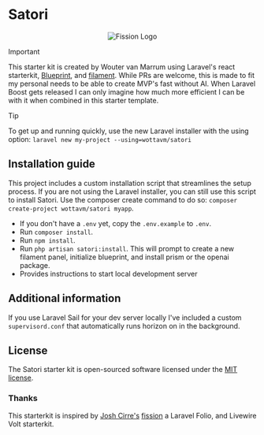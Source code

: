 # Satori

<p align="center">
  <picture>
    <source media="(prefers-color-scheme: dark)" srcset="[https://github.com/user-attachments/assets/7f3c77b9-e549-4887-872e-a0d512678945](https://banners.beyondco.de/satori.png?theme=dark&packageManager=composer+require&packageName=wottavm%2Fsatori&pattern=leaf&style=style_2&description=An+opinionated+Laravel%2C+Filament%2C+Blueprint%2C+and+React+starter+kit.&md=1&showWatermark=0&fontSize=100px&images=sun)">
    <source media="(prefers-color-scheme: light)" srcset="[https://github.com/user-attachments/assets/8cf172b8-0e36-47c4-b096-a6fad0044e32](https://banners.beyondco.de/satori.png?theme=light&packageManager=composer+require&packageName=wottavm%2Fsatori&pattern=leaf&style=style_2&description=An+opinionated+Laravel%2C+Filament%2C+Blueprint%2C+and+React+starter+kit.&md=1&showWatermark=0&fontSize=100px&images=sun)">
    <img alt="Fission Logo" src="[https://github.com/user-attachments/assets/fd074588-4ffd-47f3-af6e-a24500ecbc55](https://banners.beyondco.de/satori.png?theme=light&packageManager=composer+require&packageName=wottavm%2Fsatori&pattern=leaf&style=style_2&description=An+opinionated+Laravel%2C+Filament%2C+Blueprint%2C+and+React+starter+kit.&md=1&showWatermark=0&fontSize=100px&images=sun)">
  </picture>
</p>

> [!IMPORTANT]
> This starter kit is created by Wouter van Marrum using Laravel's react starterkit, [Blueprint](https://blueprint.laravelshift.com), and [filament](https://filamentphp.com). While PRs are welcome, this is made to fit my personal needs to be able to create MVP's fast without AI.
> When Laravel Boost gets released I can only imagine how much more efficient I can be with it when combined in this starter template.

> [!TIP]
> To get up and running quickly, use the new Laravel installer with the using option: `laravel new my-project --using=wottavm/satori`

## Installation guide

This project includes a custom installation script that streamlines the setup process. If you are not using the Laravel installer, you can still use this script to install Satori. Use the composer create command to do so: `composer create-project wottavm/satori myapp`.

- If you don't have a `.env` yet, copy the `.env.example` to `.env`.
- Run `composer install`.
- Run `npm install`.
- Run `php artisan satori:install`. This will prompt to create a new filament panel, initialize blueprint, and install prism or the openai package.
- Provides instructions to start local development server

## Additional information

If you use Laravel Sail for your dev server locally I've included a custom `supervisord.conf` that automatically runs horizon on in the background.

## License

The Satori starter kit is open-sourced software licensed under the [MIT license](https://opensource.org/licenses/MIT).

### Thanks

This starterkit is inspired by [Josh Cirre's](https://x.com/joshcirre?utm_source=https://github.com/wotta/satori) [fission](https://github.com/joshcirre/fission) a Laravel Folio, and Livewire Volt starterkit.
